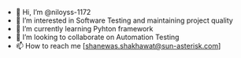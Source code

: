- 👋 Hi, I’m @niloyss-1172
- 👀 I’m interested in Software Testing and maintaining project quality
- 🌱 I’m currently learning Pyhton framework
- 💞️ I’m looking to collaborate on Automation Testing
- 📫 How to reach me [shanewas.shakhawat@sun-asterisk.com]

<!---
niloyss-1172/niloyss-1172 is a ✨ special ✨ repository because its `README.md` (this file) appears on your GitHub profile.
You can click the Preview link to take a look at your changes.
--->
